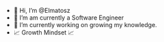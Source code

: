 - 👋 Hi, I’m @Elmatosz
- 👀 I’m am currently a Software Engineer
- 🌱 I’m currently working on growing my knowledge.
- 📈 Growth Mindset 📈

<!---
Elmatosz/Elmatosz is a ✨ special ✨ repository because its `README.md` (this file) appears on your GitHub profile.
You can click the Preview link to take a look at your changes.
--->
